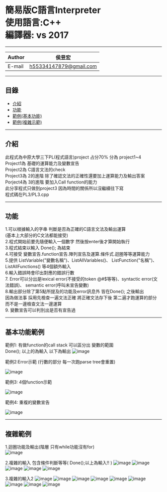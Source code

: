 
簡易版C語言Interpreter  
使用語言:C++  
編譯器: vs 2017  
===========================

****
	
|Author|侯昱宏|
|---|---
|E-mail|h55334147879@gmail.com


****
## 目錄
* [介紹](#介紹)
* [功能](#功能)
* [範例(基本功能)](#基本功能範例)
* [範例(複雜示範)](#複雜範例)

------------------------------------------------------  

介紹
----
此程式為中原大學三下PL(程式語言)project
占分70% 分為 project1~4  
Project1為 基礎的運算能力及變數宣告  
Project2為 C語言文法的check  
Project3為 2的進階 除了確認文法的正確性還要加上運算能力及輸出答案  
Porject4為 3的進階 要加入Call function的能力  
此分享程式只做到project3 因為時間的關係所以沒繼續往下寫  
程式碼在PL3/PL3.cpp


------------------------------------------------------

功能
----  
1.可以根據輸入的字串 判斷是否為正確的C語言文法及輸出運算    
(基本上大部分的C文法都能接受)  
2.程式開始前要先隨便輸入一個數字 然後按enter後才算開始執行  
3.程式結束以輸入 Done();  為結束  
4.可接受 變數宣告.function宣告.陣列宣告及運算.條件式.迴圈等等運算能力  
5.提供 ListVariable("變數名稱")、ListAllVariables()、
       ListFunction("名稱")、ListAllFunctions() 等4個額外輸入  
6.輸入錯誤時會印出對應的錯誤行數  
7. Error可以分出是lexical error(不接受的token @#$等等)、syntactic error(文法錯誤)、 semantic error(呼叫未宣告變數)  
8.輸出部分除了第5點所提及的功能及error訊息外 皆在Done(); 之後輸出  
因為做法事 採用先檢查一遍文法正確 將正確文法存下後 第二遍才跑運算的部分  
而不是一邊檢查文法一邊運算  
9. 變數宣告可以判別出是否有宣告過

------------------------------------------------------

基本功能範例
----
範例1: 有做function的call stack 可以區分出 變數的範圍  
Done(); 以上的為輸入 以下為輸出
![image](https://github.com/silence0925/PL/blob/master/image/pl%E7%AF%84%E4%BE%8B1.PNG)

範例2:Error示範 (行數的部分 每一次跑parse tree會重置)

![image](https://github.com/silence0925/PL/blob/master/image/%E9%8C%AF%E8%AA%A4%E7%A4%BA%E7%AF%84.PNG)

範例3: 4個function示範  

![image](https://github.com/silence0925/PL/blob/master/image/4%E5%80%8Bfunction.PNG)

範例4: 重複的變數宣告  

![image](https://github.com/silence0925/PL/blob/master/image/%E9%87%8D%E8%A4%87.PNG)


------------------------------------------------------

複雜範例
----
1.迴圈功能及輸出(階層 只有while功能沒有for)  
![image](https://github.com/silence0925/PL/blob/master/image/%E9%9A%8E%E4%B9%98.PNG)

2.複雜的輸入 包含條件判斷等等(  Done();以上為輸入!! )
![image](https://github.com/silence0925/PL/blob/master/image/%E8%A4%87%E9%9B%9C1.PNG)
![image](https://github.com/silence0925/PL/blob/master/image/%E8%A4%87%E9%9B%9C2.PNG)
![image](https://github.com/silence0925/PL/blob/master/image/%E8%A4%87%E9%9B%9C3.PNG)
![image](https://github.com/silence0925/PL/blob/master/image/%E8%A4%87%E9%9B%9C4.PNG)
![image](https://github.com/silence0925/PL/blob/master/image/%E8%A4%87%E9%9B%9C5.PNG)

3.複雜的輸入2
![image](https://github.com/silence0925/PL/blob/master/image/%E8%A4%87%E9%9B%9C2-1.PNG)
![image](https://github.com/silence0925/PL/blob/master/image/%E8%A4%87%E9%9B%9C2-2.PNG)
![image](https://github.com/silence0925/PL/blob/master/image/%E8%A4%87%E9%9B%9C2-3.PNG)
![image](https://github.com/silence0925/PL/blob/master/image/%E8%A4%87%E9%9B%9C2-4.PNG)
![image](https://github.com/silence0925/PL/blob/master/image/%E8%A4%87%E9%9B%9C2-5.PNG)
![image](https://github.com/silence0925/PL/blob/master/image/%E8%A4%87%E9%9B%9C2-6.PNG)
![image](https://github.com/silence0925/PL/blob/master/image/%E8%A4%87%E9%9B%9C2-7.PNG)
![image](https://github.com/silence0925/PL/blob/master/image/%E8%A4%87%E9%9B%9C2-8.PNG)
![image](https://github.com/silence0925/PL/blob/master/image/%E8%A4%87%E9%9B%9C2-9.PNG)







